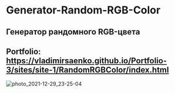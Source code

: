 # Generator-Random-RGB-Color

## Генератор рандомного RGB-цвета

## Portfolio: https://vladimirsaenko.github.io/Portfolio-3/sites/site-1/RandomRGBColor/index.html

![photo_2021-12-29_23-25-04](https://user-images.githubusercontent.com/56477695/147710089-9d3e4d02-fd91-4289-b790-4cc8bcfbef9e.jpg)
